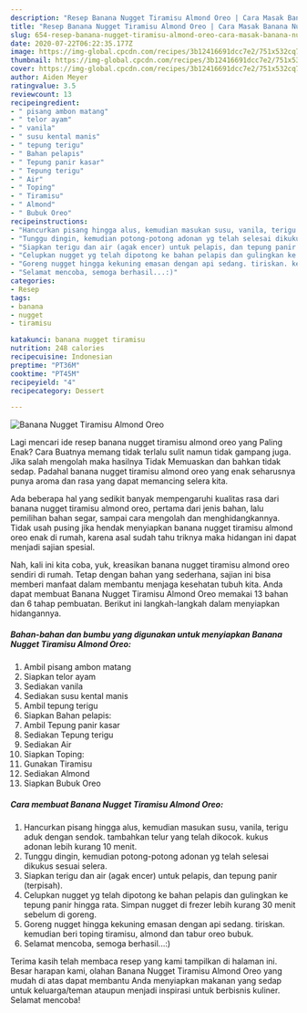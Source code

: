 ```yaml
---
description: "Resep Banana Nugget Tiramisu Almond Oreo | Cara Masak Banana Nugget Tiramisu Almond Oreo Yang Lezat Sekali"
title: "Resep Banana Nugget Tiramisu Almond Oreo | Cara Masak Banana Nugget Tiramisu Almond Oreo Yang Lezat Sekali"
slug: 654-resep-banana-nugget-tiramisu-almond-oreo-cara-masak-banana-nugget-tiramisu-almond-oreo-yang-lezat-sekali
date: 2020-07-22T06:22:35.177Z
image: https://img-global.cpcdn.com/recipes/3b12416691dcc7e2/751x532cq70/banana-nugget-tiramisu-almond-oreo-foto-resep-utama.jpg
thumbnail: https://img-global.cpcdn.com/recipes/3b12416691dcc7e2/751x532cq70/banana-nugget-tiramisu-almond-oreo-foto-resep-utama.jpg
cover: https://img-global.cpcdn.com/recipes/3b12416691dcc7e2/751x532cq70/banana-nugget-tiramisu-almond-oreo-foto-resep-utama.jpg
author: Aiden Meyer
ratingvalue: 3.5
reviewcount: 13
recipeingredient:
- " pisang ambon matang"
- " telor ayam"
- " vanila"
- " susu kental manis"
- " tepung terigu"
- " Bahan pelapis"
- " Tepung panir kasar"
- " Tepung terigu"
- " Air"
- " Toping"
- " Tiramisu"
- " Almond"
- " Bubuk Oreo"
recipeinstructions:
- "Hancurkan pisang hingga alus, kemudian masukan susu, vanila, terigu aduk dengan sendok. tambahkan telur yang telah dikocok. kukus adonan lebih kurang 10 menit."
- "Tunggu dingin, kemudian potong-potong adonan yg telah selesai dikukus sesuai selera."
- "Siapkan terigu dan air (agak encer) untuk pelapis, dan tepung panir (terpisah)."
- "Celupkan nugget yg telah dipotong ke bahan pelapis dan gulingkan ke tepung panir hingga rata. Simpan nugget di frezer lebih kurang 30 menit sebelum di goreng."
- "Goreng nugget hingga kekuning emasan dengan api sedang. tiriskan. kemudian beri toping tiramisu, almond dan tabur oreo bubuk."
- "Selamat mencoba, semoga berhasil...:)"
categories:
- Resep
tags:
- banana
- nugget
- tiramisu

katakunci: banana nugget tiramisu 
nutrition: 248 calories
recipecuisine: Indonesian
preptime: "PT36M"
cooktime: "PT45M"
recipeyield: "4"
recipecategory: Dessert

---
```



![Banana Nugget Tiramisu Almond Oreo](https://img-global.cpcdn.com/recipes/3b12416691dcc7e2/751x532cq70/banana-nugget-tiramisu-almond-oreo-foto-resep-utama.jpg)

Lagi mencari ide resep banana nugget tiramisu almond oreo yang Paling Enak? Cara Buatnya memang tidak terlalu sulit namun tidak gampang juga. Jika salah mengolah maka hasilnya Tidak Memuaskan dan bahkan tidak sedap. Padahal banana nugget tiramisu almond oreo yang enak seharusnya punya aroma dan rasa yang dapat memancing selera kita.

Ada beberapa hal yang sedikit banyak mempengaruhi kualitas rasa dari banana nugget tiramisu almond oreo, pertama dari jenis bahan, lalu pemilihan bahan segar, sampai cara mengolah dan menghidangkannya. Tidak usah pusing jika hendak menyiapkan banana nugget tiramisu almond oreo enak di rumah, karena asal sudah tahu triknya maka hidangan ini dapat menjadi sajian spesial.




Nah, kali ini kita coba, yuk, kreasikan banana nugget tiramisu almond oreo sendiri di rumah. Tetap dengan bahan yang sederhana, sajian ini bisa memberi manfaat dalam membantu menjaga kesehatan tubuh kita. Anda dapat membuat Banana Nugget Tiramisu Almond Oreo memakai 13 bahan dan 6 tahap pembuatan. Berikut ini langkah-langkah dalam menyiapkan hidangannya.

<!--inarticleads1-->

##### Bahan-bahan dan bumbu yang digunakan untuk menyiapkan Banana Nugget Tiramisu Almond Oreo:

1. Ambil  pisang ambon matang
1. Siapkan  telor ayam
1. Sediakan  vanila
1. Sediakan  susu kental manis
1. Ambil  tepung terigu
1. Siapkan  Bahan pelapis:
1. Ambil  Tepung panir kasar
1. Sediakan  Tepung terigu
1. Sediakan  Air
1. Siapkan  Toping:
1. Gunakan  Tiramisu
1. Sediakan  Almond
1. Siapkan  Bubuk Oreo




<!--inarticleads2-->

##### Cara membuat Banana Nugget Tiramisu Almond Oreo:

1. Hancurkan pisang hingga alus, kemudian masukan susu, vanila, terigu aduk dengan sendok. tambahkan telur yang telah dikocok. kukus adonan lebih kurang 10 menit.
1. Tunggu dingin, kemudian potong-potong adonan yg telah selesai dikukus sesuai selera.
1. Siapkan terigu dan air (agak encer) untuk pelapis, dan tepung panir (terpisah).
1. Celupkan nugget yg telah dipotong ke bahan pelapis dan gulingkan ke tepung panir hingga rata. Simpan nugget di frezer lebih kurang 30 menit sebelum di goreng.
1. Goreng nugget hingga kekuning emasan dengan api sedang. tiriskan. kemudian beri toping tiramisu, almond dan tabur oreo bubuk.
1. Selamat mencoba, semoga berhasil...:)




Terima kasih telah membaca resep yang kami tampilkan di halaman ini. Besar harapan kami, olahan Banana Nugget Tiramisu Almond Oreo yang mudah di atas dapat membantu Anda menyiapkan makanan yang sedap untuk keluarga/teman ataupun menjadi inspirasi untuk berbisnis kuliner. Selamat mencoba!
